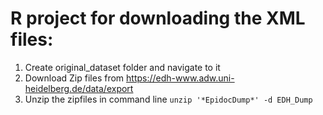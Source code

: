 # R project for downloading the XML files:

1. Create original_dataset folder and navigate to it
2. Download Zip files from https://edh-www.adw.uni-heidelberg.de/data/export
3. Unzip the zipfiles in command line ```unzip '*EpidocDump*' -d EDH_Dump```

